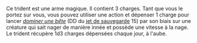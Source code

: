 Ce trident est une arme magique. Il contient 3 charges. Tant que vous le portez sur vous, vous pouvez utiliser une action et dépenser 1 charge pour lancer [_dominer une bête_](/grimoire/dominer-une-bete/) (DD du [jet de sauvegarde](/utiliser-les-caracteristiques/#jets-de-sauvegarde) 15) par son biais sur une créature qui sait nager de manière innée et possède une vitesse à la nage. Le trident récupère 1d3 charges dépensées chaque jour, à l'aube.
